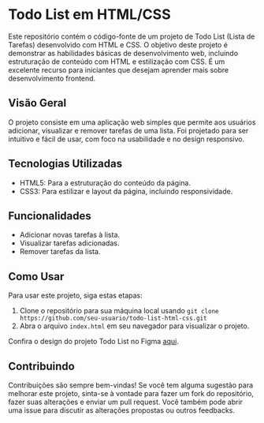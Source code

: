 # Todo List em HTML/CSS

Este repositório contém o código-fonte de um projeto de Todo List (Lista de Tarefas) desenvolvido com HTML e CSS. O objetivo deste projeto é demonstrar as habilidades básicas de desenvolvimento web, incluindo estruturação de conteúdo com HTML e estilização com CSS. É um excelente recurso para iniciantes que desejam aprender mais sobre desenvolvimento frontend.

## Visão Geral

O projeto consiste em uma aplicação web simples que permite aos usuários adicionar, visualizar e remover tarefas de uma lista. Foi projetado para ser intuitivo e fácil de usar, com foco na usabilidade e no design responsivo.

## Tecnologias Utilizadas

- HTML5: Para a estruturação do conteúdo da página.
- CSS3: Para estilizar e layout da página, incluindo responsividade.

## Funcionalidades

- Adicionar novas tarefas à lista.
- Visualizar tarefas adicionadas.
- Remover tarefas da lista.

## Como Usar

Para usar este projeto, siga estas etapas:

1. Clone o repositório para sua máquina local usando `git clone https://github.com/seu-usuario/todo-list-html-css.git`
2. Abra o arquivo `index.html` em seu navegador para visualizar o projeto.

Confira o design do projeto Todo List no Figma [aqui](https://www.figma.com/community/file/1175262836322989600/todo-list).

## Contribuindo

Contribuições são sempre bem-vindas! Se você tem alguma sugestão para melhorar este projeto, sinta-se à vontade para fazer um fork do repositório, fazer suas alterações e enviar um pull request. Você também pode abrir uma issue para discutir as alterações propostas ou outros feedbacks.

